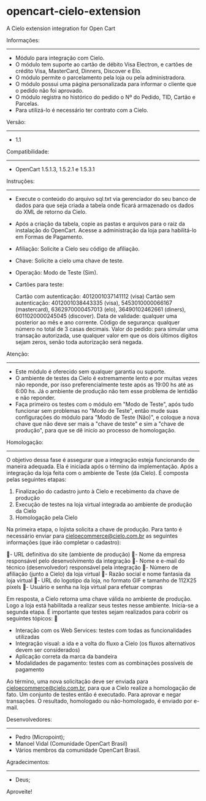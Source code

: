 opencart-cielo-extension
========================

A Cielo extension integration for Open Cart

Informações:
************

- Módulo para integração com Cielo.
- O módulo tem suporte ao cartão de débito Visa Electron, e cartões de crédito Visa, MasterCard, Dinners, Discover e Elo.
- O módulo permite o parcelamento pela loja ou pela administradora.
- O módulo possui uma página personalizada para informar o cliente que o pedido não foi aprovado.
- O módulo registra no histórico do pedido o Nº do Pedido, TID, Cartão e Parcelas.
- Para utilizá-lo é necessário ter contrato com a Cielo.

Versão:
*******

- 1.1

Compatibilidade:
****************

- OpenCart 1.5.1.3, 1.5.2.1 e 1.5.3.1

Instruções:
***********

- Execute o conteúdo do arquivo sql.txt via gerenciador do seu banco de dados para
  que seja criada a tabela onde ficará armazenado os dados do XML de retorno da Cielo.

- Após a criação da tabela, copie as pastas e arquivos para o raiz da instalação do 
  OpenCart. Acesse a administração da loja para habilitá-lo em Formas de Pagamento.

- Afiliação: Solicite a Cielo seu código de afiliação.

- Chave: Solicite a cielo uma chave de teste.

- Operação: Modo de Teste (Sim).

- Cartões para teste:

  Cartão com autenticação: 4012001037141112 (visa)
  Cartão sem autenticação: 4012001038443335 (visa), 
                           5453010000066167 (mastercard), 
                           6362970000457013 (elo), 
                           36490102462661 (diners),
                           6011020000245045 (discover).
  Data de validade: qualquer uma posterior ao mês e ano corrente.
  Código de segurança: qualquer número no total de 3 casas decimais.
  Valor do pedido: para simular uma transação autorizada, use qualquer valor em que os
                   dois últimos dígitos sejam zeros, senão toda autorização será negada.

Atenção:
********

- Este módulo é oferecido sem qualquer garantia ou suporte.
- O ambiente de testes da Cielo é extremamente lento e por muitas vezes não reponde, por isso
  preferencialmente teste após as 19:00 hs até as 6:00 hs. Já o ambiente de produção não tem
  esse problema de lentidão e não reponder.
- Faça primeiro os testes com o módulo em "Modo de Teste", após tudo funcionar sem problemas
  no "Modo de Teste", então mude suas configurações do módulo para "Modo de Teste (Não)",
  e coloque a nova chave que não deve ser mais a "chave de teste" e sim a "chave de produção",
  para que se dê inicío ao processo de homologação.

Homologação:
************

O objetivo dessa fase é assegurar que a integração esteja funcionando de maneira adequada. Ela
é iniciada após o término da implementação. Após a integração da loja feita com o ambiente de
Teste (da Cielo). É composta pelas seguintes etapas:

1) Finalização do cadastro junto à Cielo e recebimento da chave de produção
2) Execução de testes na loja virtual integrada ao ambiente de produção da Cielo
3) Homologação pela Cielo

Na primeira etapa, o lojista solicita a chave de produção. Para tanto é necessário enviar para
cieloecommerce@cielo.com.br as seguintes informações (que irão completar o cadastro):

- URL definitiva do site (ambiente de produção)
- Nome da empresa responsável pelo desenvolvimento da integração
- Nome e e-mail do técnico (desenvolvedor) responsável pela integração
- Número de afiliação (junto a Cielo) da loja virtual
- Razão social e nome fantasia da loja virtual
- URL do logotipo da loja, no formato GIF e tamanho de 112X25 pixels
- Usuário e senha na loja virtual para efetuar compras

Em resposta, a Cielo retorna uma chave válida no ambiente de produção. Logo a loja está
habilitada a realizar seus testes nesse ambiente. Inicia-se a segunda etapa. É importante que
testes sejam realizados para cobrir os seguintes tópicos:

 - Interação com os Web Services: testes com todas as funcionalidades utilizadas
 - Integração visual: a ida e a volta do fluxo a Cielo (os fluxos alternativos devem ser considerados)
 - Aplicação correta da marca da bandeira
 - Modalidades de pagamento: testes com as combinações possíveis de pagamento

Ao término, uma nova solicitação deve ser enviada para cieloecommerce@cielo.com.br, para que
a Cielo realize a homologação de fato. Um conjunto de testes então é executado. Para aprovar e
negar transações. O resultado, homologado ou não-homologado, é enviado por e-mail.

Desenvolvedores:
****************
- Pedro (Micropoint);
- Manoel Vidal (Comunidade OpenCart Brasil)
- Vários membros da comunidade OpenCart Brasil.

Agradecimentos:
***************
- Deus;

Aproveite!